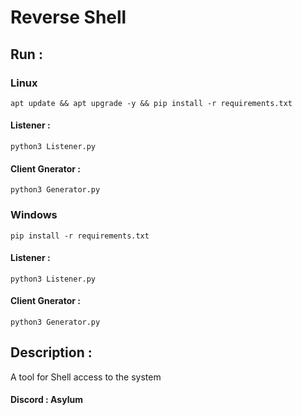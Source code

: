 # Reverse Shell
## Run : 
### Linux
```
apt update && apt upgrade -y && pip install -r requirements.txt
```
#### Listener : 
```
python3 Listener.py
```
#### Client Gnerator : 
```
python3 Generator.py
```
### Windows
```
pip install -r requirements.txt
```
#### Listener : 
```
python3 Listener.py
```
#### Client Gnerator : 
```
python3 Generator.py
```
## Description :
A tool for Shell access to the system

#### Discord : Asylum
